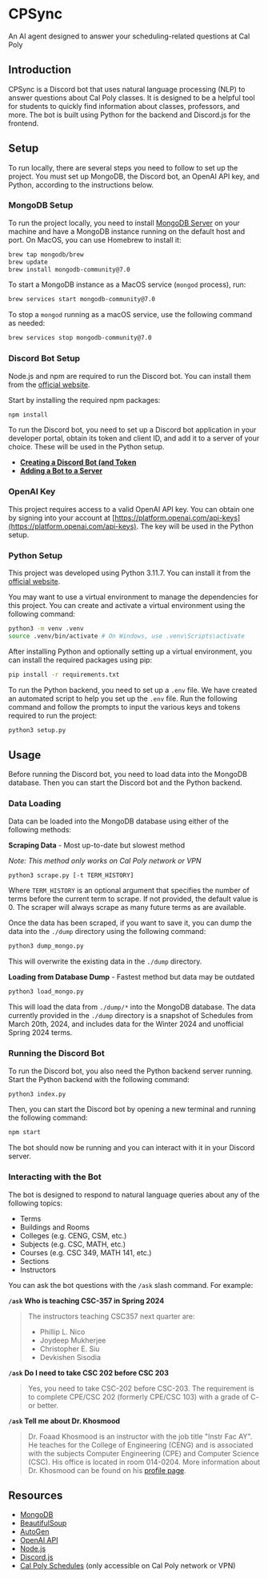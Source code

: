 # CPSync

An AI agent designed to answer your scheduling-related questions at Cal Poly

## Introduction

CPSync is a Discord bot that uses natural language processing (NLP) to answer questions about Cal Poly classes. It is designed to be a helpful tool for students to quickly find information about classes, professors, and more. The bot is built using Python for the backend and Discord.js for the frontend.

## Setup

To run locally, there are several steps you need to follow to set up the project. You must set up MongoDB, the Discord bot, an OpenAI API key, and Python, according to the instructions below.

### MongoDB Setup

To run the project locally, you need to install [MongoDB Server](https://www.mongodb.com/docs/manual/installation/) on your machine and have a MongoDB instance running on the default host and port. On MacOS, you can use Homebrew to install it:

```bash
brew tap mongodb/brew
brew update
brew install mongodb-community@7.0
```

To start a MongoDB instance as a MacOS service (`mongod` process), run:

```bash
brew services start mongodb-community@7.0
```

To stop a `mongod` running as a macOS service, use the following command as needed:

```bash
brew services stop mongodb-community@7.0
```

### Discord Bot Setup

Node.js and npm are required to run the Discord bot. You can install them from the [official website](https://nodejs.org/en/download/).

Start by installing the required npm packages:

```bash
npm install
```

To run the Discord bot, you need to set up a Discord bot application in your developer portal, obtain its token and client ID, and add it to a server of your choice. These will be used in the Python setup.

- [**Creating a Discord Bot (and Token**](https://discordjs.guide/preparations/setting-up-a-bot-application.html)
- [**Adding a Bot to a Server**](https://discordjs.guide/preparations/adding-your-bot-to-servers.html)

### OpenAI Key

This project requires access to a valid OpenAI API key. You can obtain one by signing into your account at [https://platform.openai.com/api-keys](https://platform.openai.com/api-keys). The key will be used in the Python setup.

### Python Setup

This project was developed using Python 3.11.7. You can install it from the [official website](https://www.python.org/downloads/).

You may want to use a virtual environment to manage the dependencies for this project. You can create and activate a virtual environment using the following command:

```bash
python3 -m venv .venv
source .venv/bin/activate # On Windows, use .venv\Scripts\activate
```

After installing Python and optionally setting up a virtual environment, you can install the required packages using pip:

```bash
pip install -r requirements.txt
```

To run the Python backend, you need to set up a `.env` file. We have created an automated script to help you set up the `.env` file. Run the following command and follow the prompts to input the various keys and tokens required to run the project:

```bash
python3 setup.py
```

## Usage

Before running the Discord bot, you need to load data into the MongoDB database. Then you can start the Discord bot and the Python backend.

### Data Loading

Data can be loaded into the MongoDB database using either of the following methods:

**Scraping Data** - Most up-to-date but slowest method

_Note: This method only works on Cal Poly network or VPN_

```bash
python3 scrape.py [-t TERM_HISTORY]
```

Where `TERM_HISTORY` is an optional argument that specifies the number of terms before the current term to scrape. If not provided, the default value is 0. The scraper will always scrape as many future terms as are available.

Once the data has been scraped, if you want to save it, you can dump the data into the `./dump` directory using the following command:

```bash
python3 dump_mongo.py
```

This will overwrite the existing data in the `./dump` directory.

**Loading from Database Dump** - Fastest method but data may be outdated

```bash
python3 load_mongo.py
```

This will load the data from `./dump/*` into the MongoDB database. The data currently provided in the `./dump` directory is a snapshot of Schedules from March 20th, 2024, and includes data for the Winter 2024 and unofficial Spring 2024 terms.

### Running the Discord Bot

To run the Discord bot, you also need the Python backend server running. Start the Python backend with the following command:

```bash
python3 index.py
```

Then, you can start the Discord bot by opening a new terminal and running the following command:

```bash
npm start
```

The bot should now be running and you can interact with it in your Discord server.

### Interacting with the Bot

The bot is designed to respond to natural language queries about any of the following topics:

- Terms
- Buildings and Rooms
- Colleges (e.g. CENG, CSM, etc.)
- Subjects (e.g. CSC, MATH, etc.)
- Courses (e.g. CSC 349, MATH 141, etc.)
- Sections
- Instructors

You can ask the bot questions with the `/ask` slash command. For example:

**`/ask` Who is teaching CSC-357 in Spring 2024**

> The instructors teaching CSC357 next quarter are:
>
> - Phillip L. Nico
> - Joydeep Mukherjee
> - Christopher E. Siu
> - Devkishen Sisodia

**`/ask` Do I need to take CSC 202 before CSC 203**

> Yes, you need to take CSC-202 before CSC-203. The requirement is to complete CPE/CSC 202 (formerly CPE/CSC 103) with a grade of C- or better.

**`/ask` Tell me about Dr. Khosmood**

> Dr. Foaad Khosmood is an instructor with the job title "Instr Fac AY". He teaches for the College of Engineering (CENG) and is associated with the subjects Computer Engineering (CPE) and Computer Science (CSC). His office is located in room 014-0204. More information about Dr. Khosmood can be found on his [profile page](https://schedules.calpoly.edu/person_foaad_curr.htm).

## Resources

- [MongoDB](https://www.mongodb.com/)
- [BeautifulSoup](https://www.crummy.com/software/BeautifulSoup/bs4/doc/)
- [AutoGen](https://microsoft.github.io/autogen/docs/Getting-Started)
- [OpenAI API](https://platform.openai.com/docs/)
- [Node.js](https://nodejs.org/en/)
- [Discord.js](https://discord.js.org/)
- [Cal Poly Schedules](https://schedules.calpoly.edu/) (only accessible on Cal Poly network or VPN)
